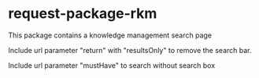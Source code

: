 # request-package-rkm
This package contains a knowledge management search page

Include url parameter "return" with "resultsOnly" to remove the search bar.

Include url parameter "mustHave" to search without search box

